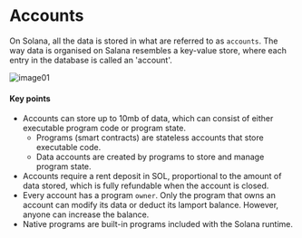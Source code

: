# Accounts
On Solana, all the data is stored in what are referred to as `accounts`. The way data is organised on Salana resembles a key-value store, where each entry in the database is called an 'account'.

![image01](./images/accounts-solana.avif)

#### Key points
- Accounts can store up to 10mb of data, which can consist of either executable program code or program state.
    - Programs (smart contracts) are stateless accounts that store executable code.
    - Data accounts are created by programs to store and manage program state.
- Accounts require a rent deposit in SOL, proportional to the amount of data stored, which is fully refundable when the account is closed.
- Every account has a program `owner`. Only the program that owns an account can modify its data or deduct its lamport balance. However, anyone can increase the balance.
- Native programs are built-in programs included with the Solana runtime.